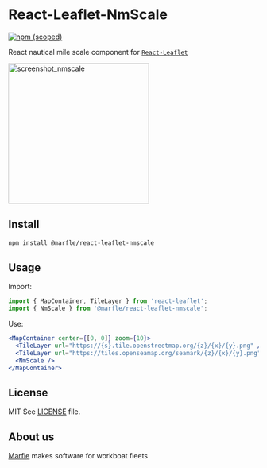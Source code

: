 # React-Leaflet-NmScale

[![npm (scoped)](https://img.shields.io/npm/v/@marfle/react-leaflet-nmscale.svg)](https://www.npmjs.com/package/@marfle/react-leaflet-nmscale)

React nautical mile scale component for [`React-Leaflet`](https://github.com/PaulLeCam/react-leaflet)

<img width="283" alt="screenshot_nmscale" src="https://user-images.githubusercontent.com/2248637/40827407-2664d240-6586-11e8-9d37-675437f4845f.png">

## Install

```bash
npm install @marfle/react-leaflet-nmscale
```

## Usage

Import:

```javascript
import { MapContainer, TileLayer } from 'react-leaflet';
import { NmScale } from '@marfle/react-leaflet-nmscale';
```

Use:

```jsx
<MapContainer center={[0, 0]} zoom={10}>
  <TileLayer url="https://{s}.tile.openstreetmap.org/{z}/{x}/{y}.png" />
  <TileLayer url="https://tiles.openseamap.org/seamark/{z}/{x}/{y}.png" />
  <NmScale />
</MapContainer>
```

## License

MIT
See [LICENSE](LICENSE) file.

## About us

[Marfle](https://www.marfle.com) makes software for workboat fleets
